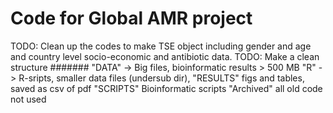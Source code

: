 # Code for Global AMR project

TODO:
Clean up the codes to make TSE object including gender and age and country level socio-economic and antibiotic data.
TODO: Make a clean structure
#######
"DATA" -> Big files, bioinformatic results > 500 MB
"R" -> R-sripts, smaller data files (undersub dir), 
"RESULTS" figs and tables, saved as csv of pdf
"SCRIPTS" Bioinformatic scripts
"Archived" all old code not used
